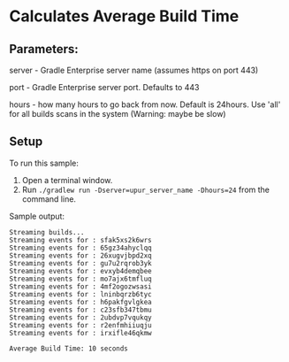 # Calculates Average Build Time

## Parameters:

server - Gradle Enterprise server name (assumes https on port 443)

port - Gradle Enterprise server port. Defaults to 443

hours - how many hours to go back from now. Default is 24hours. Use 'all' for all builds scans in the system (Warning: maybe be slow)

## Setup

To run this sample:

1. Open a terminal window.
2. Run `./gradlew run -Dserver=upur_server_name -Dhours=24` from the command line.

Sample output:
```
Streaming builds...
Streaming events for : sfak5xs2k6wrs
Streaming events for : 65gz34ahyclqq
Streaming events for : 26xugvjbpd2xq
Streaming events for : gu7u2rqrob3yk
Streaming events for : evxyb4demqbee
Streaming events for : mo7ajx6tmfluq
Streaming events for : 4mf2ogozwsasi
Streaming events for : lninbqrzb6tyc
Streaming events for : h6pakfgvlgkea
Streaming events for : c23sfb347tbmu
Streaming events for : 2ubdvp7vqukqy
Streaming events for : r2enfmhiiuqju
Streaming events for : irxifle46qkmw

Average Build Time: 10 seconds
```

[BuildCountByUser]: src/main/java/com/gradle/cloudservices/enterprise/export/BuildCountByUser.java
